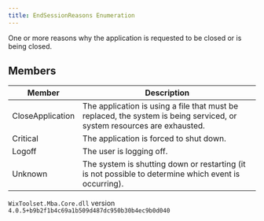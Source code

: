 ```yaml
---
title: EndSessionReasons Enumeration
---
```

One or more reasons why the application is requested to be closed or is being closed.
## Members
| Member | Description |
| ------ | ----------- |
| CloseApplication | The application is using a file that must be replaced, the system is being serviced, or system resources are exhausted. |
| Critical | The application is forced to shut down. |
| Logoff | The user is logging off. |
| Unknown | The system is shutting down or restarting (it is not possible to determine which event is occurring). |
`WixToolset.Mba.Core.dll` version `4.0.5+b9b2f1b4c69a1b509d487dc950b30b4ec9b0d040`
